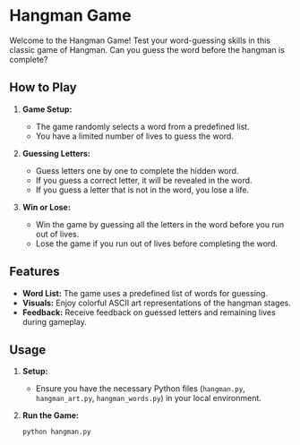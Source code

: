 # Hangman Game

Welcome to the Hangman Game! Test your word-guessing skills in this classic game of Hangman. Can you guess the word before the hangman is complete?

## How to Play

1. **Game Setup:**
   - The game randomly selects a word from a predefined list.
   - You have a limited number of lives to guess the word.

2. **Guessing Letters:**
   - Guess letters one by one to complete the hidden word.
   - If you guess a correct letter, it will be revealed in the word.
   - If you guess a letter that is not in the word, you lose a life.

3. **Win or Lose:**
   - Win the game by guessing all the letters in the word before you run out of lives.
   - Lose the game if you run out of lives before completing the word.

## Features

- **Word List:** The game uses a predefined list of words for guessing.
- **Visuals:** Enjoy colorful ASCII art representations of the hangman stages.
- **Feedback:** Receive feedback on guessed letters and remaining lives during gameplay.

## Usage

1. **Setup:**
   - Ensure you have the necessary Python files (`hangman.py`, `hangman_art.py`, `hangman_words.py`) in your local environment.

2. **Run the Game:**
   ```bash
   python hangman.py

